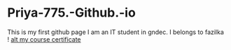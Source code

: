 # Priya-775.-Github.-io
This is my first github page
I am an IT student in gndec. 
I belongs to fazilka  
! [alt my course certificate](IMG_20240730_193834.jpg) 
